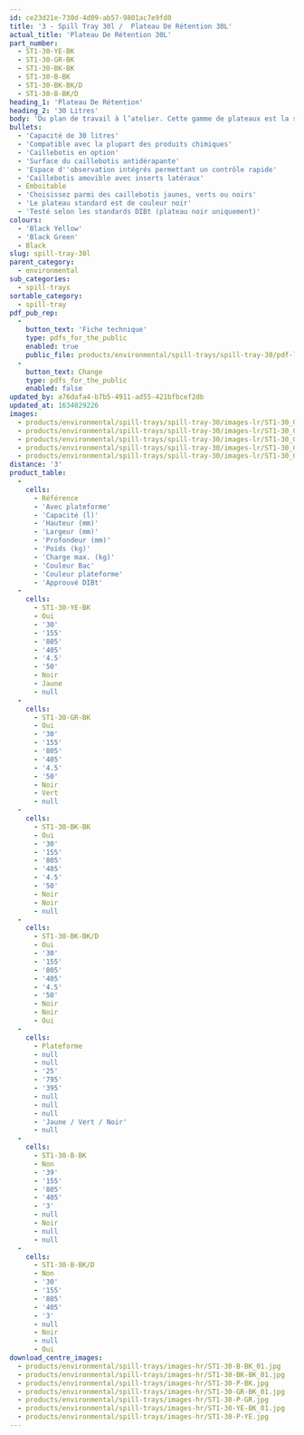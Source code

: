 ```yaml
---
id: ce23d21e-730d-4d09-ab57-9801ac7e9fd0
title: '3 - Spill Tray 30l /  Plateau De Rétention 30L'
actual_title: 'Plateau De Rétention 30L'
part_number:
  - ST1-30-YE-BK
  - ST1-30-GR-BK
  - ST1-30-BK-BK
  - ST1-30-B-BK
  - ST1-30-BK-BK/D
  - ST1-30-B-BK/D
heading_1: 'Plateau De Rétention'
heading_2: '30 Litres'
body: 'Du plan de travail à l’atelier. Cette gamme de plateaux est la solution de rétention lors de la manutention de produits chimiques liquides ou dangereux.'
bullets:
  - 'Capacité de 30 litres'
  - 'Compatible avec la plupart des produits chimiques'
  - 'Caillebotis en option'
  - 'Surface du caillebotis antidérapante'
  - 'Espace d''observation intégrés permettant un contrôle rapide'
  - 'Caillebotis amovible avec inserts latéraux'
  - Emboitable
  - 'Choisissez parmi des caillebotis jaunes, verts ou noirs'
  - 'Le plateau standard est de couleur noir'
  - 'Testé selon les standards DIBt (plateau noir uniquement)'
colours:
  - 'Black Yellow'
  - 'Black Green'
  - Black
slug: spill-tray-30l
parent_category:
  - environmental
sub_categories:
  - spill-trays
sortable_category:
  - spill-tray
pdf_pub_rep:
  -
    button_text: 'Fiche technique'
    type: pdfs_for_the_public
    enabled: true
    public_file: products/environmental/spill-trays/spill-tray-30/pdf-lr/EV-Spill-Tray-(30L)-TD_FR.pdf
  -
    button_text: Change
    type: pdfs_for_the_public
    enabled: false
updated_by: a76dafa4-b7b5-4911-ad55-421bfbcef2db
updated_at: 1634029226
images:
  - products/environmental/spill-trays/spill-tray-30/images-lr/ST1-30_03.jpg
  - products/environmental/spill-trays/spill-tray-30/images-lr/ST1-30_01.jpg
  - products/environmental/spill-trays/spill-tray-30/images-lr/ST1-30_04.jpg
  - products/environmental/spill-trays/spill-tray-30/images-lr/ST1-30_02.jpg
  - products/environmental/spill-trays/spill-tray-30/images-lr/ST1-30_05.jpg
distance: '3'
product_table:
  -
    cells:
      - Référence
      - 'Avec plateforme'
      - 'Capacité (l)'
      - 'Hauteur (mm)'
      - 'Largeur (mm)'
      - 'Profondeur (mm)'
      - 'Poids (kg)'
      - 'Charge max. (kg)'
      - 'Couleur Bac'
      - 'Couleur plateforme'
      - 'Approuvé DIBt'
  -
    cells:
      - ST1-30-YE-BK
      - Oui
      - '30'
      - '155'
      - '805'
      - '405'
      - '4.5'
      - '50'
      - Noir
      - Jaune
      - null
  -
    cells:
      - ST1-30-GR-BK
      - Oui
      - '30'
      - '155'
      - '805'
      - '405'
      - '4.5'
      - '50'
      - Noir
      - Vert
      - null
  -
    cells:
      - ST1-30-BK-BK
      - Oui
      - '30'
      - '155'
      - '805'
      - '405'
      - '4.5'
      - '50'
      - Noir
      - Noir
      - null
  -
    cells:
      - ST1-30-BK-BK/D
      - Oui
      - '30'
      - '155'
      - '805'
      - '405'
      - '4.5'
      - '50'
      - Noir
      - Noir
      - Oui
  -
    cells:
      - Plateforme
      - null
      - null
      - '25'
      - '795'
      - '395'
      - null
      - null
      - null
      - 'Jaune / Vert / Noir'
      - null
  -
    cells:
      - ST1-30-B-BK
      - Non
      - '39'
      - '155'
      - '805'
      - '405'
      - '3'
      - null
      - Noir
      - null
      - null
  -
    cells:
      - ST1-30-B-BK/D
      - Non
      - '30'
      - '155'
      - '805'
      - '405'
      - '3'
      - null
      - Noir
      - null
      - Oui
download_centre_images:
  - products/environmental/spill-trays/images-hr/ST1-30-B-BK_01.jpg
  - products/environmental/spill-trays/images-hr/ST1-30-BK-BK_01.jpg
  - products/environmental/spill-trays/images-hr/ST1-30-P-BK.jpg
  - products/environmental/spill-trays/images-hr/ST1-30-GR-BK_01.jpg
  - products/environmental/spill-trays/images-hr/ST1-30-P-GR.jpg
  - products/environmental/spill-trays/images-hr/ST1-30-YE-BK_01.jpg
  - products/environmental/spill-trays/images-hr/ST1-30-P-YE.jpg
---
```

